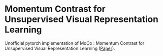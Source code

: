# Momentum Contrast for Unsupervised Visual Representation Learning
Unofficial pytorch implementation of MoCo : Momentum Contrast for Unsupervised Visual Representation Learning ([Paper](https://arxiv.org/abs/1911.05722)).  

